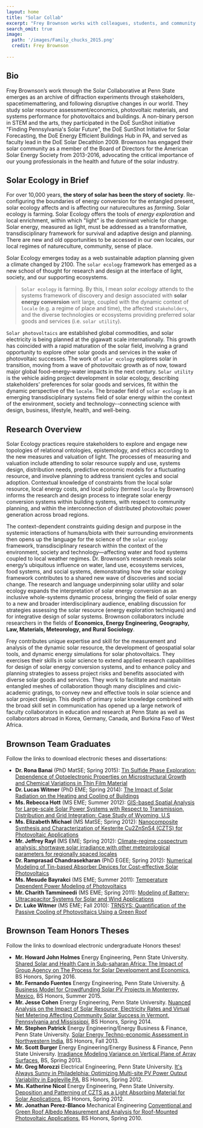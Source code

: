 ```yaml
---
layout: home
title: "Solar Collab"
excerpt: "Frey Brownson works with colleagues, students, and community members to explore the school of thought in solar energy called Solar Ecology."
search_omit: true
image:
  path: '/images/Family_chucks_2015.png'
  credit: Frey Brownson
  
---
```



## Bio 

Frey Brownson’s work through the Solar Collaborative at Penn State emerges as an archive of diffraction experiments through stakeholders, spacetimemattering, and following disruptive changes in our world. They study solar resource assessment/economics, photovoltaic materials, and systems performance for photovoltaics and buildings. A non-binary person in STEM and the arts, they participated in the DoE SunShot initiative "Finding Pennsylvania's Solar Future", the DoE SunShot Initiative for Solar Forecasting, the DoE Energy Efficient Buildings Hub in PA, and served as faculty lead in the DoE Solar Decathlon 2009. Brownson has engaged their solar community as a member of the Board of Directors for the American Solar Energy Society from 2013-2016, advocating the critical importance of our young professionals in the health and future of the solar industry.  

## Solar Ecology in Brief

For over 10,000 years, **the story of solar has been the story of society**. Re-configuring the boundaries of energy conversion for the entangled present, solar ecology affects and is affecting our naturecultures as *farming*. Solar ecology is farming. Solar Ecology offers the tools of *energy exploration* and local enrichment, within which "light" is the dominant vehicle for change. Solar energy, measured as light, must be addressed as a transformative, transdisciplinary framework for survival and adaptive design and planning. There are new and old opportunities to be accessed in our own locales, our local regimes of natureculture, community, sense of place. 

Solar Ecology emerges today as a web sustainable adaption planning given a climate changed by 2100. The `solar ecology` framework has emerged as a new school of thought for research and design at the interface of light, society, and our supporting ecosystems.

> `Solar ecology` is farming. By this, I mean *solar ecology* attends to the systems framework of discovery and design associated with **solar energy conversion** writ large, coupled with the dynamic context of `locale` (e.g. a regime of place and time), the affected `stakeholders`, and the diverse technologies or ecosystems providing preferred solar goods and services (i.e. `solar utility`).
 
`Solar photovoltaics` are established global commodities, and solar electricity is being planned at the gigawatt scale internationally. This growth has coincided with a rapid maturation of the solar field, involving a grand opportunity to explore other solar goods and services in the wake of photovoltaic successes. The work of `solar ecology` explores solar in transition, moving from a wave of photovoltaic growth as of now, toward major global food-energy-water impacts in the next century. `Solar utility` is the vehicle aiding project development in solar ecology, describing stakeholders’ preferences for solar goods and services, fit within the dynamic perspective of the `locale`. The broader field of `solar ecology` is an emerging transdisciplinary systems field of solar energy within the context of the environment, society and technology--connecting science with design, business, lifestyle, health, and well-being. 


<!-- 

## Solar Ecology in the Media

**Focus on Research: Solar ecology explores the challenges in solar energy**
An editorial commentary that I developed to frame `solar ecology` in 2015. This peice preceded our first all-day workshop on "Solar Ecology: Exploring the Grand Challenges in Solar Energy", held on Dec. 4, 2015 at the Earth and Mineral Sciences Energy Institute, University Park, PA.

 <div>
    <iframe src="http://www.centredaily.com/living/article47032905.html" height="415" width="560" allowfullscreen="" frameborder="1">
    </iframe>
</div>

More Info: [www.energy.psu.edu/solarchallenge](http://www.energy.psu.edu/solarchallenge/) 

-->

## Research Overview

Solar Ecology practices require stakeholders to explore and engage new topologies of relational ontologies, epistemology, and ethics according to the new measures and valuation of light. The processes  of measuring and valuation include attending to solar resource supply and use, systems design, distribution needs, predictive economic models for a fluctuating resource, and involve planning to address transient cycles and social adoption. Contextual knowledge of constraints from the local solar resource, local energy costs, and local policy (termed `locale` by Brownson) informs the research and design process to integrate solar energy conversion systems within building systems, with respect to community planning, and within the interconnection of distributed photovoltaic power generation across broad regions. 

The context-dependent constraints guiding design and purpose in the systemic interactions of humans/biota with their surrounding environments then opens up the language for the science of the `solar ecology` framework, transdisciplinary research within the context of the environment, society and technology—affecting water and food systems coupled to local weather regimes. Dr. Brownson’s research reveals solar energy’s ubiquitous influence on water, land use, ecosystems services, food systems, and social systems, demonstrating how the solar ecology framework contributes to a shared new wave of discoveries and social change. The research and language underpinning solar utility and solar ecology expands the interpretation of solar energy conversion as an inclusive whole-systems dynamic process, bringing the field of solar energy to a new and broader interdisciplinary audience, enabling discussion for strategies assessing the solar resource (energy exploration techniques) and for integrative design of solar systems. Brownson collaborators include researchers in the fields of **Economics, Energy Engineering, Geography, Law, Materials, Meteorology, and Rural Sociology**.

Frey contributes unique expertise and skill for the measurement and analysis of the dynamic solar resource, the development of geospatial solar tools, and dynamic energy simulations for solar photovoltaics. They exercises their skills in solar science to extend applied research capabilities for design of solar energy conversion systems, and to enhance policy and planning strategies to assess project risks and benefits associated with diverse solar goods and services. They work to facilitate and maintain entangled meshes of collaboration though many disciplines and civic-academic gratings, to convey new and effective tools in solar science and solar project design. This depth of primary solar knowledge combined with the broad skill set in communication has opened up a large network of faculty collaborators in education and research at Penn State as well as collaborators abroad in Korea, Germany, Canada, and Burkina Faso of West Africa.


## Brownson Team Graduates

Follow the links to download electronic theses and dissertations:

* **Dr. Rona Banai** (PhD MatSE; Spring 2015): [Tin Sulfide Phase Exploration: Dependence of Optoelectronic Properties on Microstructural Growth and Chemical Variations in Thin Film Material](https://etda.libraries.psu.edu/catalog/26291)
* **Dr. Lucas Witmer** (PhD EME; Spring 2014): [The Impact of Solar Radiation on the Heating and Cooling of Buildings](https://etda.libraries.psu.edu/paper/22777/)
* **Ms. Rebecca Hott** (MS EME; Summer 2012): [GIS-based Spatial Analysis for Large-scale Solar Power Systems with Respect to Transmission, Distribution and Grid Integration: Case Study of Wyoming, U.S](https://etda.libraries.psu.edu/paper/15513/)
* **Ms. Elizabeth Michael** (MS MatSE; Spring 2012): [Nanocomposite Synthesis and Characterization of Kesterite Cu2ZnSnS4 (CZTS) for Photovoltaic Applications](https://etda.libraries.psu.edu/paper/13171/)
* **Mr. Jeffrey Rayl** (MS EME; Spring 2012): [Climate-regime cospectrum analysis: shortwave solar irradiance with other meteorological parameters for regionally spaced locales](https://etda.libraries.psu.edu/paper/14484/)
* **Dr. Ramprasad Chandrasekharan** (PhD EGEE; Spring 2012): [Numerical Modeling of Tin-based Absorber Devices for Cost-effective Solar Photovoltaics](https://etda.libraries.psu.edu/paper/14473/)
* **Ms. Mesude Bayrakci** (MS EME; Summer 2011): [Temperature Dependent Power Modeling of Photovoltaics](https://etda.libraries.psu.edu/catalog/12328)
* **Mr. Charith Tammineedi** (MS EME; Spring 2011): [Modeling of Battery-Ultracapacitor Systems for Solar and Wind Applications](https://etda.libraries.psu.edu/catalog/11561)
* **Dr. Luke Witmer** (MS EME; Fall 2010): [TRNSYS: Quantification of the Passive Cooling of Photovoltaics Using a Green Roof](https://etda.libraries.psu.edu/catalog/11242)

## Brownson Team Honors Theses

Follow the links to download electronic undergraduate Honors theses!

* **Mr. Howard John Holmes** Energy Engineering, Penn State University. [Shared Solar and Health Care in Sub-saharan Africa: The Impact of Group Agency on The Process for Solar Development and Economics](https://honors.libraries.psu.edu/catalog/29420), BS Honors, Spring 2016.
* **Mr. Fernando Fuentes** Energy Engineering, Penn State University. [A Business Model for Crowdfunding Solar PV Projects in Monterrey, Mexico](https://honors.libraries.psu.edu/catalog/26589), BS Honors, Summer 2015.
* **Mr. Jesse Cohen** Energy Engineering, Penn State University. [Nuanced Analysis on the Impact of Solar Resource, Electricity Rates and Virtual Net Metering Affecting Community Solar Success in Vermont, Pennsylvania and Mississippi](https://honors.libraries.psu.edu/catalog/25453), BS Honors, Spring 2014.
* **Mr. Stephen Patrick** Energy Engineering/Energy Business & Finance, Penn State University. [Solar Energy Techno-economic Assessment in Northwestern India](https://honors.libraries.psu.edu/catalog/21469), BS Honors, Fall 2013.
* **Mr. Scott Burger** Energy Engineering/Energy Business & Finance, Penn State University. [Irradiance Modeling Variance on Vertical Plane of Array Surfaces](https://honors.libraries.psu.edu/catalog/17887), BS, Spring 2013.
* **Mr. Greg Morozzi** Electrical Engineering, Penn State University. [It's Always Sunny in Philadelphia: Optimizing Multi-site PV Power Output Variability in Eagleville PA](https://honors.libraries.psu.edu/catalog/17909), BS Honors, Spring 2012.
* **Ms. Katherine Nicol** Energy Engineering, Penn State University. [Deposition and Patterning of CZTS as a Light Absorbing Material for Solar Applications](https://honors.libraries.psu.edu/catalog/14085), BS Honors, Spring 2012.
* **Mr. Jonathan Perez-Blanco** Mechanical Engineering [Conventional and Green Roof Albedo Measurement and Analysis for Roof-Mounted Photovoltaic Applications](http://honors.libraries.psu.edu/theses/approved/WorldWideIndex/EHT-212/index.html), BS Honors, Spring 2010.

<!--stackedit_data:
eyJoaXN0b3J5IjpbOTgyMDIyOTk2XX0=
-->
